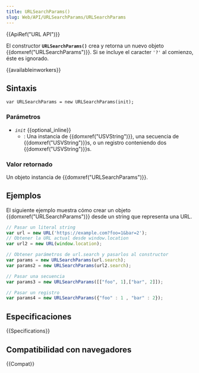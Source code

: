 ```yaml
---
title: URLSearchParams()
slug: Web/API/URLSearchParams/URLSearchParams
---
```


{{ApiRef("URL API")}}

El constructor **`URLSearchParams()`** crea y retorna un nuevo objeto {{domxref("URLSearchParams")}}. Si se incluye el caracter `'?'` al comienzo, éste es ignorado.

{{availableinworkers}}

## Sintaxis

```
var URLSearchParams = new URLSearchParams(init);
```

### Parámetros

- _`init`_ {{optional_inline}}
  - : Una instancia de {{domxref("USVString")}}, una secuencia de {{domxref("USVString")}}s, o un registro conteniendo dos {{domxref("USVString")}}s.

### Valor retornado

Un objeto instancia de {{domxref("URLSearchParams")}}.

## Ejemplos

El siguiente ejemplo muestra cómo crear un objeto {{domxref("URLSearchParams")}} desde un string que representa una URL.

```js
// Pasar un literal string
var url = new URL('https://example.com?foo=1&bar=2');
// Obtener la URL actual desde window.location
var url2 = new URL(window.location);

// Obtener parámetros de url.search y pasarlos al constructor
var params = new URLSearchParams(url.search);
var params2 = new URLSearchParams(url2.search);

// Pasar una secuencia
var params3 = new URLSearchParams([["foo", 1],["bar", 2]]);

// Pasar un registro
var params4 = new URLSearchParams({"foo" : 1 , "bar" : 2});
```

## Especificaciones

{{Specifications}}

## Compatibilidad con navegadores

{{Compat}}
